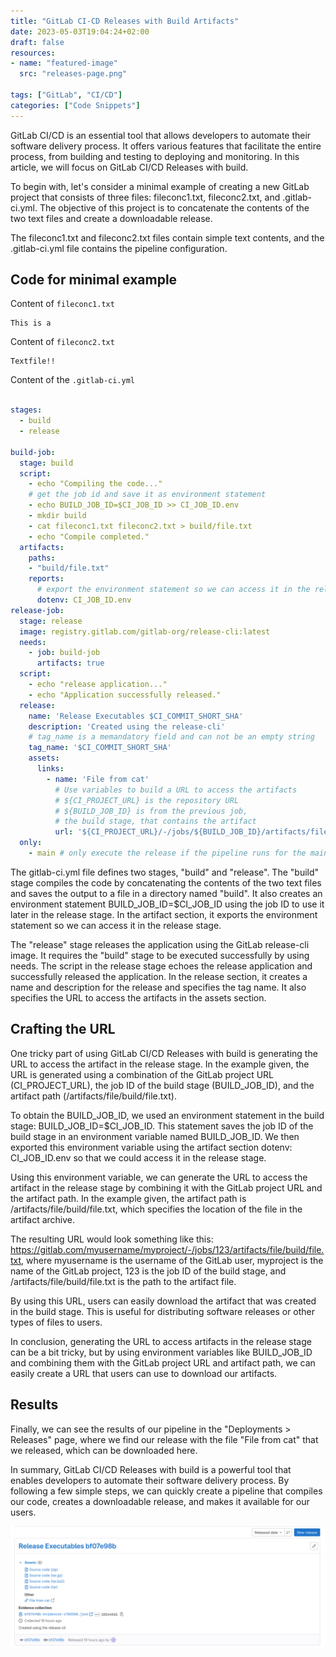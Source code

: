 ```yaml
---
title: "GitLab CI-CD Releases with Build Artifacts"
date: 2023-05-03T19:04:24+02:00
draft: false
resources:
- name: "featured-image"
  src: "releases-page.png"

tags: ["GitLab", "CI/CD"]
categories: ["Code Snippets"]
---
```


GitLab CI/CD is an essential tool that allows developers to automate their software delivery process. It offers various features that facilitate the entire process, from building and testing to deploying and monitoring. In this article, we will focus on GitLab CI/CD Releases with build.

To begin with, let's consider a minimal example of creating a new GitLab project that consists of three files: fileconc1.txt, fileconc2.txt, and .gitlab-ci.yml. The objective of this project is to concatenate the contents of the two text files and create a downloadable release.

The fileconc1.txt and fileconc2.txt files contain simple text contents, and the .gitlab-ci.yml file contains the pipeline configuration.

## Code for minimal example
Content of `fileconc1.txt`
```
This is a 
```

Content of `fileconc2.txt`
```
Textfile!! 
```

Content of the `.gitlab-ci.yml`

```yml

stages:
  - build
  - release

build-job:
  stage: build
  script:
    - echo "Compiling the code..."
    # get the job id and save it as environment statement
    - echo BUILD_JOB_ID=$CI_JOB_ID >> CI_JOB_ID.env
    - mkdir build
    - cat fileconc1.txt fileconc2.txt > build/file.txt
    - echo "Compile completed."
  artifacts:
    paths:
    - "build/file.txt"
    reports:
      # export the environment statement so we can access it in the release stage
      dotenv: CI_JOB_ID.env
release-job:
  stage: release
  image: registry.gitlab.com/gitlab-org/release-cli:latest
  needs:
    - job: build-job
      artifacts: true
  script:
    - echo "release application..."
    - echo "Application successfully released."
  release:
    name: 'Release Executables $CI_COMMIT_SHORT_SHA'
    description: 'Created using the release-cli'
    # tag_name is a memandatory field and can not be an empty string
    tag_name: '$CI_COMMIT_SHORT_SHA'
    assets:
      links:
        - name: 'File from cat'
          # Use variables to build a URL to access the artifacts
          # ${CI_PROJECT_URL} is the repository URL
          # ${BUILD_JOB_ID} is from the previous job,
          # the build stage, that contains the artifact
          url: '${CI_PROJECT_URL}/-/jobs/${BUILD_JOB_ID}/artifacts/file/build/file.txt'
  only:
    - main # only execute the release if the pipeline runs for the main branch

```

The gitlab-ci.yml file defines two stages, "build" and "release". The "build" stage compiles the code by concatenating the contents of the two text files and saves the output to a file in a directory named "build". It also creates an environment statement BUILD_JOB_ID=$CI_JOB_ID using the job ID to use it later in the release stage. In the artifact section, it exports the environment statement so we can access it in the release stage.

The "release" stage releases the application using the GitLab release-cli image. It requires the "build" stage to be executed successfully by using needs. The script in the release stage echoes the release application and successfully released the application. In the release section, it creates a name and description for the release and specifies the tag name. It also specifies the URL to access the artifacts in the assets section.

## Crafting the URL

One tricky part of using GitLab CI/CD Releases with build is generating the URL to access the artifact in the release stage. In the example given, the URL is generated using a combination of the GitLab project URL (CI_PROJECT_URL), the job ID of the build stage (BUILD_JOB_ID), and the artifact path (/artifacts/file/build/file.txt).

To obtain the BUILD_JOB_ID, we used an environment statement in the build stage: BUILD_JOB_ID=$CI_JOB_ID. This statement saves the job ID of the build stage in an environment variable named BUILD_JOB_ID. We then exported this environment variable using the artifact section dotenv: CI_JOB_ID.env so that we could access it in the release stage.

Using this environment variable, we can generate the URL to access the artifact in the release stage by combining it with the GitLab project URL and the artifact path. In the example given, the artifact path is /artifacts/file/build/file.txt, which specifies the location of the file in the artifact archive.

The resulting URL would look something like this: https://gitlab.com/myusername/myproject/-/jobs/123/artifacts/file/build/file.txt, where myusername is the username of the GitLab user, myproject is the name of the GitLab project, 123 is the job ID of the build stage, and /artifacts/file/build/file.txt is the path to the artifact file.

By using this URL, users can easily download the artifact that was created in the build stage. This is useful for distributing software releases or other types of files to users.

In conclusion, generating the URL to access artifacts in the release stage can be a bit tricky, but by using environment variables like BUILD_JOB_ID and combining them with the GitLab project URL and artifact path, we can easily create a URL that users can use to download our artifacts.

## Results

Finally, we can see the results of our pipeline in the "Deployments > Releases" page, where we find our release with the file "File from cat" that we released, which can be downloaded here.

In summary, GitLab CI/CD Releases with build is a powerful tool that enables developers to automate their software delivery process. By following a few simple steps, we can quickly create a pipeline that compiles our code, creates a downloadable release, and makes it available for our users.

![releases page](releases-page.png)